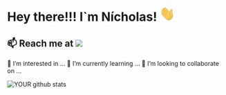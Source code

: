 # **Hey there!!! I`m Nícholas!** <img src="https://raw.githubusercontent.com/ABSphreak/ABSphreak/master/gifs/Hi.gif" width="35" height="35"/>
## 📫 Reach me at [<img src="https://img.shields.io/badge/linkedin-%230077B5.svg?&style=for-the-badge&logo=linkedin&logoColor=white" />](https://www.linkedin.com/in/nicholas-pereira-07080b13a/) 
👀 I’m interested in ...
🌱 I’m currently learning ...
💞️ I’m looking to collaborate on ...

![YOUR github stats](https://github-readme-stats.vercel.app/api?username=USERNAME)
 
<!---
nicholascfp/nicholascfp is a ✨ special ✨ repository because its `README.md` (this file) appears on your GitHub profile.
You can click the Preview link to take a look at your changes.
--->
